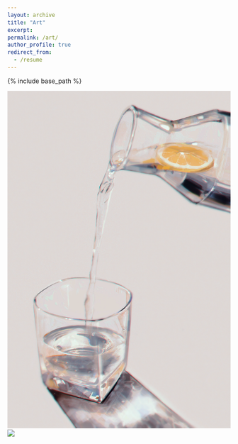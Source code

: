 ```yaml
---
layout: archive
title: "Art"
excerpt: 
permalink: /art/
author_profile: true
redirect_from:
  - /resume
---
```


{% include base_path %}

<img src = '/_pages/water.png'>

<img src = '/_pages/character.png'>
